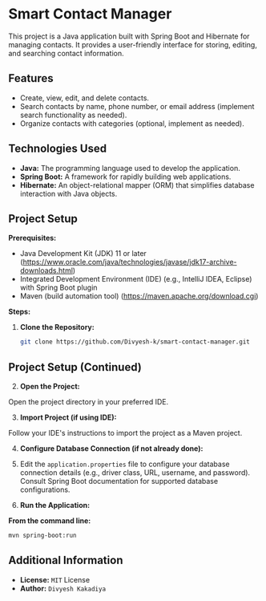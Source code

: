 # Smart Contact Manager

This project is a Java application built with Spring Boot and Hibernate for managing contacts. It provides a user-friendly interface for storing, editing, and searching contact information.

## Features

* Create, view, edit, and delete contacts.
* Search contacts by name, phone number, or email address (implement search functionality as needed).
* Organize contacts with categories (optional, implement as needed).

## Technologies Used

* **Java:** The programming language used to develop the application.
* **Spring Boot:** A framework for rapidly building web applications.
* **Hibernate:** An object-relational mapper (ORM) that simplifies database interaction with Java objects.

## Project Setup

**Prerequisites:**

* Java Development Kit (JDK) 11 or later (https://www.oracle.com/java/technologies/javase/jdk17-archive-downloads.html)
* Integrated Development Environment (IDE) (e.g., IntelliJ IDEA, Eclipse) with Spring Boot plugin
* Maven (build automation tool) (https://maven.apache.org/download.cgi)

**Steps:**

1. **Clone the Repository:**

   ```bash
   git clone https://github.com/Divyesh-k/smart-contact-manager.git
   ```

## Project Setup (Continued)

2. **Open the Project:**

Open the project directory in your preferred IDE.

3. **Import Project (if using IDE):**

Follow your IDE's instructions to import the project as a Maven project.

4. **Configure Database Connection (if not already done):**

5. Edit the `application.properties` file to configure your database connection details (e.g., driver class, URL, username, and password). Consult Spring Boot documentation for supported database configurations.

6. **Run the Application:**

**From the command line:**

```bash
mvn spring-boot:run
```

## Additional Information

* **License:** `MIT` License
* **Author:** `Divyesh Kakadiya`
